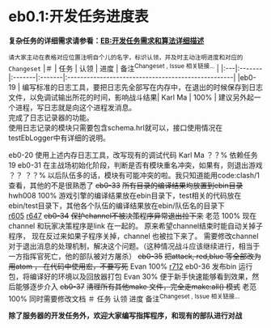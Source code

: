 # eb0.1:开发任务进度表 #

**复杂任务的详细需求请参看：[EB:开发任务需求和算法详细描述](EbTaskDoc.md)**

`请大家主动在表格对应位置注明自个儿的名字，标识认领，并及时主动注明进度和对应的 Changeset`
|＃ | 任务 | 认领 | 进度 | 备注<sup>Changeset , Issue 相关链接...</sup> |
|:---|:-------|:-------|:-------|:---------------------------------------------------|
|eb0-19 | 编写标准的日志工具，要把日志先全部写在内存中，在退出的时候保存到日志文件，以免调试输出所花的时间，影响战斗结果| Karl Ma | 100% | 建议另外起一个进程，写日志就是向这个进程发消息。<br>完成了日志记录器的功能。<br>使用日志记录的模块只需要包含schema.hrl就可以，接口使用情况在testEbLogger中有详细的说明。<br>
<tr><td>eb0-20 </td><td> 使用上述内存日志工具，改写现有的调试代码</td><td> Karl Ma </td><td> ？？% </td><td>依赖任务19 </td></tr>
<tr><td>  eb0-31 </td><td> 在主战场初始化阶段，判断是否有模块重名冲突，如果有，则退出游戏 </td><td> ？？ </td><td> ？？% </td><td> 以后队伍多的话，模块有可能冲突的啦。我只知道能用code:clash/1查看，其他的不是很熟悉了 </td></tr>
<tr><td><del>eb0-33</del> </td><td> <del>所有目录的编译结果均放置到ebin目录</del> </td><td> hwh008 </td><td> 100% </td><td> 游戏引擎的编译结果放在ebin目录下，test相关的代码放在ebin/test目录下，其他各个队伍的编译结果放在ebin/队伍名的目录下<br> <a href='https://code.google.com/p/erlbattle/source/detail?r=605'>r605</a>  <a href='https://code.google.com/p/erlbattle/source/detail?r=647'>r647</a></td></tr>
<tr><td><del>eb0-34</del> </td><td> <del>保护channel不被决策程序异常退出拉下来</del></td><td> 老范 </td><td> 100% </td><td> 现在channel 和玩家决策程序是link 在一起的。 原来希望channel结束时能自动关掉子程序， 现在反过来如果子程序关掉，channel 也被拉下来了。 需要修改channel 对于退出消息的处理机制，解决这个问题。（这种情况战斗应该继续进行，相当于一方指挥官死亡，他的部队被对方屠杀）</td></tr>
<tr><td><del>eb0-35</del> </td><td> <del>把attack, red,blue 等全部改为用atom ， 在代码中使用宏，不要写死</del> </td><td> Evan </td><td> 100% </td><td> <a href='https://code.google.com/p/erlbattle/source/detail?r=712'>r712</a> </td></tr>
<tr><td>eb0-36 </td><td> 发布bin 运行包，将编译好的环境以及回放器打包 </td><td> Evan </td><td> 30% </td><td>便于新手快速能够看到效果，然后能够逐步介入</td></tr>
<tr><td><del>eb0-37</del> </td><td> <del>清理所有其他make 文件，完全走make:all() 模式</del> </td><td> 老范 </td><td> 100% </td><td>同时需要修改文档</td></tr>
<tr><td>＃ </td><td> 任务 </td><td> 认领 </td><td> 进度 </td><td> 备注<sup>Changeset , Issue 相关链接...</sup> </td></tr></tbody></table>

<b>除了服务器的开发任务外，欢迎大家编写指挥程序，和现有的部队进行对战</b>